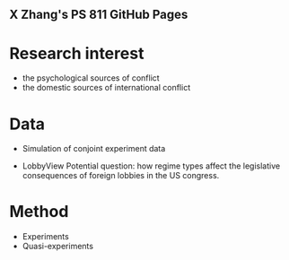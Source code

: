 ## X Zhang's PS 811 GitHub Pages


# Research interest
- the psychological sources of conflict
- the domestic sources of international conflict

# Data
- Simulation of conjoint experiment data

- LobbyView
Potential question: how regime types affect the legislative consequences of foreign lobbies in the US congress.


# Method
- Experiments
- Quasi-experiments
